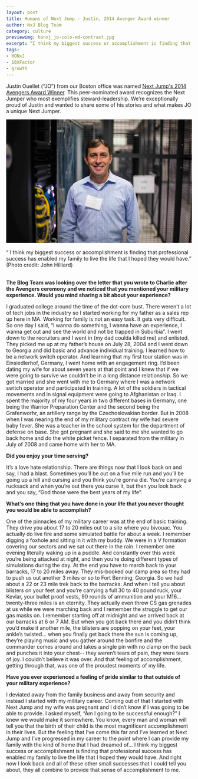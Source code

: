```yaml
---
layout: post
title: Humans of Next Jump - Justin, 2014 Avenger Award winner
author: NxJ Blog Team
category: culture
previewimg: honxj_jo-colo-md-contrast.jpg
excerpt: “I think my biggest success or accomplishment is finding that professional success has enabled my family to live the life that I hoped they would have.”
tags:
- HONxJ
- 10XFactor
- growth
---
```


Justin Ouellet (“JO”) from our Boston office was named <a href="https://www.youtube.com/watch?v=mQotHUHiSPM&list=UUlxt05oUbYNWQTfhDw5G7qA" target="_blank">Next Jump's 2014 Avengers Award Winner</a>.  This peer-nominated award recognizes the Next Jumper who most exemplifies steward-leadership.  We’re exceptionally proud of Justin and wanted to share some of his stories and what makes JO a unique Next Jumper.



![Justin](/images/honxj_jo-colo-md-contrast.jpg)

<div class="imgSubtitle">“ I think my biggest success or accomplishment is finding that professional success has enabled my family to live the life that I hoped they would have.” 
<br>(Photo credit: John Hilliard)</div>
<br/>


<b>The Blog Team was looking over the letter that you wrote to Charlie after the Avengers ceremony and we noticed that you mentioned your military experience. Would you mind sharing a bit about your experience?</b>
 
I graduated college around the time of the dot-com bust. There weren’t a lot of tech jobs in the industry so I started working for my father as a sales rep up here in MA. Working for family is not an easy task. It gets very difficult. So one day I said, “I wanna do something, I wanna have an experience, I wanna get out and see the world and not be trapped in Suburbia”. I went down to the recruiters and I went in (my dad coulda killed me) and enlisted. 
They picked me up at my father’s house on July 28, 2004 and I went down to Georgia and did basic and advance individual training. I learned how to be a network switch operator. And learning that my first tour station was in Einsiedlerhof, Germany, I went home with an engagement ring. I’d been dating my wife for about seven years at that point and I knew that if we were going to survive we couldn’t be in a long distance relationship. So we got married and she went with me to Germany where I was a network switch operator and participated in training. A lot of the soldiers in tactical movements and in signal equipment were going to Afghanistan or Iraq. I spent the majority of my four years in two different bases in Germany, one being the Warrior Preparation Center and the second being the Grafenworhr, an artillery range by the Czechoslovakian border. 
But in 2008 when I was nearing the end of my military contract my wife had severe baby fever. She was a teacher in the school system for the department of defense on base. She got pregnant and she said to me she wanted to go back home and do the white picket fence. I separated from the military in July of 2008 and came home with her to MA. 
 
<b> Did you enjoy your time serving?</b>
 
It’s a love hate relationship. There are things now that I look back on and say, I had a blast. Sometimes you’ll be out on a five mile run and you’ll be going up a hill and cursing and you think you’re gonna die. You’re carrying a rucksack and when you’re out there you curse it, but then you look back and you say, “God those were the best years of my life”.
 
<b> What’s one thing that you have done in your life that you never thought you would be able to accomplish? </b>
 
One of the pinnacles of my military career was at the end of basic training. They drive you about 17 to 20 miles out to a site where you bivouac. You actually do live fire and some simulated battle for about a week. I remember digging a foxhole and sitting in it with my buddy. We were in a V formation covering our sectors and we sat out there in the rain. I remember one evening literally waking up in a puddle. And constantly over this week you’re being attacked at night, and then you’re doing different types of simulations during the day. At the end you have to march back to your barracks, 17 to 20 miles away. They mis-booked our camp area so they had to push us out another 3 miles or so to Fort Benning, Georgia. So we had about a 22 or 23 mile trek back to the barracks. And when I tell you about blisters on your feet and you’re carrying a full 30 to 40 pound ruck, your Kevlar, your bullet proof vests, 90 rounds of ammunition and your M16… twenty-three miles is an eternity. They actually even threw CS gas grenades at us while we were marching back and I remember the struggle to get our gas masks on. 
I remember starting off at midnight and we arrived back at our barracks at 6 or 7 AM. But when you got back there and you didn’t think you’d make it another mile, the blisters are popping on your feet, your ankle’s twisted… when you finally get back there the sun is coming up, they’re playing music and you gather around the bonfire and the commander comes around and takes a single pin with no clamp on the back and punches it into your chest-- they weren’t tears of pain, they were tears of joy. I couldn’t believe it was over. And that feeling of accomplishment, getting through that, was one of the proudest moments of my life. 

<b> Have you ever experienced a feeling of pride similar to that outside of your military experience? </b>
 
I deviated away from the family business and away from security and instead I started with my military career. Coming out of that I started with Next Jump and my wife was pregnant and I didn’t know if I was going to be able to provide. I asked myself, “Am I going to be successful enough?” I knew we would make it somewhere. 
You know, every man and woman will tell you that the birth of their child is the most magnificent accomplishment in their lives. But the feeling that I’ve come this far and I’ve learned at Next Jump and I’ve progressed in my career to the point where I can provide my family with the kind of home that I had dreamed of… I think my biggest success or accomplishment is finding that professional success has enabled my family to live the life that I hoped they would have. And right now I look back and all of these other small successes that I could tell you about, they all combine to provide that sense of accomplishment to me. 

